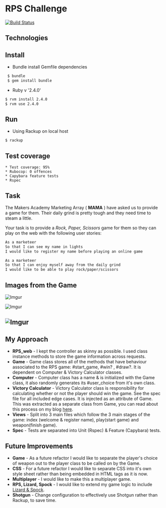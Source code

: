 # RPS Challenge

[![Build Status](https://travis-ci.org/charlottebrf/rps-challenge.svg?branch=master)](https://travis-ci.org/charlottebrf/rps-challenge)

Technologies
-----

## Install

* Bundle install Gemfile dependencies

```bash
 $ bundle
 $ gem install bundle

```

* Ruby v '2.4.0'

```bash
$ rvm install 2.4.0
$ rvm use 2.4.0

```

## Run

* Using Rackup on local host
```bash
$ rackup

```

Test coverage
-----
```
* Test coverage: 95%
* Rubocop: 0 offences
* Capybara feature tests
* Rspec
```

Task
----
The Makers Academy Marketing Array ( **MAMA** ) have asked us to provide a game for them. Their daily grind is pretty tough and they need time to steam a little.

Your task is to provide a _Rock, Paper, Scissors_ game for them so they can play on the web with the following user stories:

```sh
As a marketeer
So that I can see my name in lights
I would like to register my name before playing an online game

As a marketeer
So that I can enjoy myself away from the daily grind
I would like to be able to play rock/paper/scissors
```

Images from the Game
----
![Imgur](http://i.imgur.com/UrTsdaO.png)

![Imgur](http://i.imgur.com/CxaojEQ.png)

![Imgur](http://i.imgur.com/qcWCgBw.png)
----
My Approach
----
- **RPS_web** - I kept the controller as skinny as possible. I used class instance methods to store the game information across requests.
- **Game** - Game class stores all of the methods that have behaviour associated to the RPS game: #start_game, #win? , #draw?. It is dependent on Computer & Victory Calculator classes.
- **Computer** - Computer class has a name & is initialized with the Game class, it also randomly generates its #user_choice from it's own class.
- **Victory Calculator** - Victory Calculator class is responsibility for calculating whether or not the player should win the game. See the spec file for all included edge cases. It is injected as an attribute of Game. This was extracted as a separate class from Game, you can read about this process on my blog [here](https://medium.com/@charlottebrf/makers-academy-day-19-b70d57da4918).
- **Views** - Split into 3 main files which follow the 3 main stages of the game: index (welcome & register name), play(start game) and weapon(finish game).
- **Spec** - Tests are separated into Unit (Rspec) & Feature (Capybara) tests.


Future Improvements
----
- **Game** - As a future refactor I would like to separate the player's choice of weapon out to the player class to be called on by the Game.
- **CSS** - For a future refactor I would like to separate CSS into it's own style sheet rather than being embedded in HTML tags as it is now.
- **Multiplayer** - I would like to make this a multiplayer game.
- **RPS, Lizard, Spock** - I would like to extend my game logic to include [Lizard & Spock](http://bigbangtheory.wikia.com/wiki/Rock_Paper_Scissors_Lizard_Spock).
- **Shotgun** - Change configuration to effectively use Shotgun rather than Rackup, to save time. 
